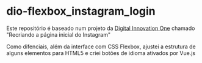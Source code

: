 # dio-flexbox_instagram_login

Este repositório é baseado num projeto da [Digital Innovation One](https://digitalinnovation.one/) chamado "Recriando a página inicial do Instagram"

Como difenciais, além da interface com CSS Flexbox, ajustei a estrutura de alguns elementos para HTML5 e criei botões de idioma ativados por Vue.js
